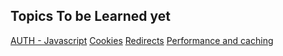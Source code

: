 ## Topics To be Learned yet
[AUTH - Javascript](AUTH%20-%20Javascript)
[Cookies](Cookies)
[Redirects](Redirects)
[Performance and caching](Performance%20and%20caching)